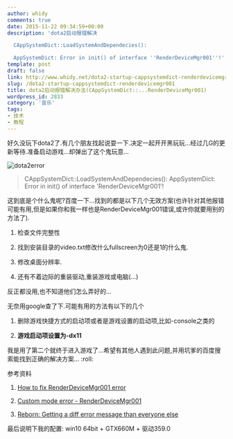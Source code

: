 ```yaml
---
author: whidy
comments: true
date: 2015-11-22 09:34:59+00:00
description: 'dota2启动报错解决

  CAppSystemDict::LoadSystemAndDependecies():

  AppSystemDict: Error in init() of interface ''RenderDeviceMgr001''!'
template: post
draft: false
link: http://www.whidy.net/dota2-startup-cappsystemdict-renderdevicemgr001.html
slug: /dota2-startup-cappsystemdict-renderdevicemgr001
title: dota2启动报错解决办法(CAppSystemDict::...RenderDeviceMgr001)
wordpress_id: 2833
category: '音乐'
tags:
- 技术
- 教程
---
```


好久没玩下dota2了.有几个朋友找起说耍一下.决定一起开开黑玩玩...经过几G的更新等待.准备启动游戏...却弹出了这个鬼玩意...

![dota2error](https://www.whidy.net/wp-content/uploads/2015/11/dota2error-400x151.png)


<blockquote>CAppSystemDict::LoadSystemAndDependecies():
AppSystemDict: Error in init() of interface 'RenderDeviceMgr001'!</blockquote>


这到底是个什么鬼呢?百度一下...找到的都是以下几个无效方案(也许针对其他报错可能有用,但是如果你和我一样也是RenderDeviceMgr001错误,或许你就要用别的方法了).



	
  1. 检查文件完整性

	
  2. 找到安装目录的video.txt修改什么fullscreen为0还是1的什么鬼.

	
  3. 修改桌面分辨率.

	
  4. 还有不着边际的重装驱动,重装游戏或电脑(...)


反正都没用,也不知道他们怎么弄好的...

无奈用google查了下.可能有用的方法有以下的几个

	
  1. 删除游戏快捷方式的启动项或者是游戏设置的启动项,比如-console之类的

	
  2. **游戏启动项设置为-dx11**


我是用了第二个就终于进入游戏了...希望有其他人遇到此问题,并用坑爹的百度搜索能找到正确的解决方案... :roll:

参考资料

	
  1. [How to fix RenderDeviceMgr001 error](https://steamcommunity.com/app/570/discussions/0/530645446314717869/)

	
  2. [Custom mode error - RenderDeviceMgr001](https://steamcommunity.com/app/570/discussions/0/627456486341532078/)

	
  3. [Reborn: Getting a diff error message than everyone else](https://www.reddit.com/r/DotA2/comments/3a85oa/reborn_getting_a_diff_error_message_than_everyone/)


最后说明下我的配置: win10 64bit + GTX660M + 驱动359.0
